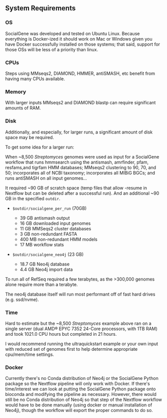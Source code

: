 ## System Requirements

### OS
SocialGene was developed and tested on Ubuntu Linux. Because everything is Docker-ized it should work on Mac or Windows given you have Docker successfully installed on those systems; that said, support for those OSs will be less of a priority than linux.

### CPUs

Steps using MMseqs2, DIAMOND, HMMER, antiSMASH, etc benefit from having many CPUs available. 
### Memory
With larger inputs MMseqs2 and DIAMOND blastp can require significant amounts of RAM.

### Disk

Additionally, and especially, for larger runs, a significant amount of disk space may be required.

To get some idea for a larger run:

When ~8,500 *Streptomyces* genomes were used as input for a SocialGene workflow that runs hmmsearch using the antismash, amrfinder, pfam, resfams,and tigrfam HMM databases; MMseqs2 clustering to 90, 70, and 50; incorporates all of NCBI taxonomy; incorporates all MIBiG BGCs; and runs antiSMASH on all input genomes...

It required ~90 GB of scratch space (temp files that allow -resume in Nextflow but can be deleted after a successful run). And an additional ~90 GB in the specified `outdir`.

- `$outdir/socialgene_per_run` (70GB)
    - 39 GB antismash output
    - 16 GB downloaded input genomes
    - 11 GB MMSeqs2 cluster databases
    - 3 GB non-redundant FASTA
    - 400 MB non-redundant HMM models
    - 17 MB workflow stats

- `$outdir/socialgene_neo4j` (23 GB)
    - 18.7 GB Neo4j database
    - 4.4 GB Neo4j import data

To run all of RefSeq required a few terabytes, as the >300,000 genomes alone require more than a terabyte.

The neo4j database itself will run most performant off of fast hard drives (e.g. ssd/nvme).


### Time

Hard to estimate but the ~8,500 *Streptomyces* example above ran on a single server (dual AMD® EPYC 7352 24-Core processors, with 1TB RAM) and took 1021.0 CPU hours but completed in 21 hours.

I would recommend running the ultraquickstart example or your own input with reduced set of genomes first to help determine appropriate cpu/mem/time settings.

### Docker

Currently there's no Conda distribution of Neo4j or the SocialGene Python package so the Nextflow pipeline will only work with Docker. If there's time/interest we can look at putting the SocialGene Python package onto bioconda and modifying the pipeline as necessary. However, there would still be no Conda distribution of Neo4j so that step of the Nextflow workflow would have to be done manually (using docker or manual installation of Neo4j), though the workflow will export the proper commands to do so.

